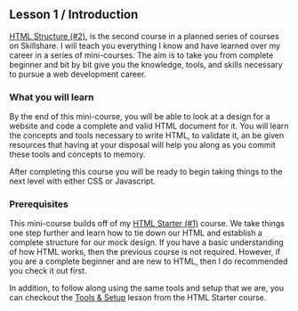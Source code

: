 ## Lesson 1 / Introduction  

[HTML Structure (#2)](https://), is the second course in a planned series of courses on Skillshare. I will teach you everything I know and have learned over my career in a series of mini-courses. The aim is to take you from complete beginner and bit by bit give you the knowledge, tools, and skills necessary to pursue a web development career.

### What you will learn
By the end of this mini-course, you will be able to look at a design for a website and code a complete and valid HTML document for it. You will learn the concepts and tools necessary to write HTML, to validate it, an be given resources that having at your disposal will help you along as you commit these tools and concepts to memory.

After completing this course you will be ready to begin taking things to the next level with either CSS or Javascript.

### Prerequisites
This mini-course builds off of my [HTML Starter (#1)](https://skl.sh/2OSUcHH) course. We take things one step further and learn how to tie down our HTML and establish a complete structure for our mock design. If you have a basic understanding of how HTML works, then the previous course is not required. However, if you are a complete beginner and are new to HTML, then I do recommended you check it out first.

In addition, to follow along using the same tools and setup that we are, you can checkout the [Tools & Setup](https://github.com/scottusrobus/become-a-web-developer/raw/master/01-html-starter/02-tools-and-setup) lesson from the HTML Starter course.
